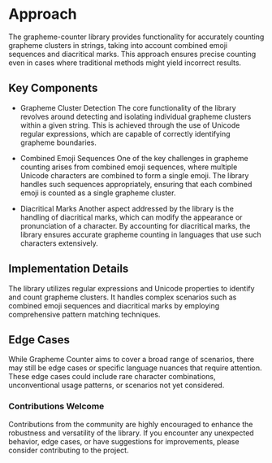 # Approach
The grapheme-counter library provides functionality for accurately counting grapheme clusters in strings, taking into account combined emoji sequences and diacritical marks. This approach ensures precise counting even in cases where traditional methods might yield incorrect results.

## Key Components
* Grapheme Cluster Detection
The core functionality of the library revolves around detecting and isolating individual grapheme clusters within a given string. This is achieved through the use of Unicode regular expressions, which are capable of correctly identifying grapheme boundaries.

* Combined Emoji Sequences
One of the key challenges in grapheme counting arises from combined emoji sequences, where multiple Unicode characters are combined to form a single emoji. The library handles such sequences appropriately, ensuring that each combined emoji is counted as a single grapheme cluster.

* Diacritical Marks
Another aspect addressed by the library is the handling of diacritical marks, which can modify the appearance or pronunciation of a character. By accounting for diacritical marks, the library ensures accurate grapheme counting in languages that use such characters extensively.

## Implementation Details
The library utilizes regular expressions and Unicode properties to identify and count grapheme clusters. It handles complex scenarios such as combined emoji sequences and diacritical marks by employing comprehensive pattern matching techniques.

## Edge Cases
While Grapheme Counter aims to cover a broad range of scenarios, there may still be edge cases or specific language nuances that require attention. These edge cases could include rare character combinations, unconventional usage patterns, or scenarios not yet considered.

### Contributions Welcome
Contributions from the community are highly encouraged to enhance the robustness and versatility of the library. If you encounter any unexpected behavior, edge cases, or have suggestions for improvements, please consider contributing to the project.